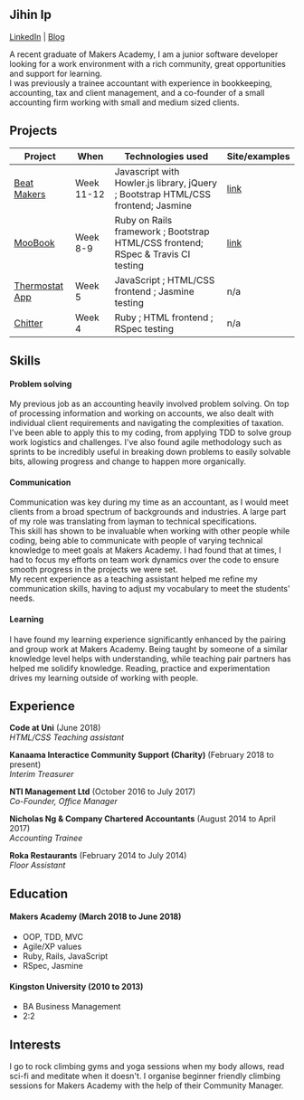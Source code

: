 ## Jihin Ip
[LinkedIn](https://www.linkedin.com/in/jihin-ip-9449a958/) | 
[Blog](https://medium.com/@jihinip20)

A recent graduate of Makers Academy, I am a junior software developer looking for a work environment with a rich community, great opportunities and support for learning.   
I was previously a trainee accountant with experience in bookkeeping, accounting, tax and client management, and a co-founder of a small accounting firm working with small and medium sized clients.

## Projects

| Project                                                                                                                        | When                                                                                          | Technologies used                                          | Site/examples                                         
|---------------------------------------------------------------------------------------------------------------------------------|--------------------------------------------------------------------------------------------------|-------------------------------------------------------|-------------------------------------------------------|
| [Beat Makers]() | Week 11-12 | Javascript with Howler.js library, jQuery ; Bootstrap HTML/CSS frontend; Jasmine | [link](https://drum-machine-fksukfijbx.now.sh/)
| [MooBook](https://github.com/shihhanwang/Acebook-Byte-3) | Week 8-9  | Ruby on Rails framework ; Bootstrap HTML/CSS frontend; RSpec & Travis CI testing | [link](https://serene-forest-46618.herokuapp.com/) |
| [Thermostat App](https://github.com/mitsukan/thermostat) | Week 5 | JavaScript ; HTML/CSS frontend ; Jasmine testing | n/a |
| [Chitter](https://github.com/mitsukan/chitter-challenge) | Week 4 | Ruby ; HTML frontend ; RSpec testing | n/a |


## Skills

#### Problem solving
My previous job as an accounting heavily involved problem solving. On top of processing information and working on accounts, we also dealt with individual client requirements and navigating the complexities of taxation. I've been able to apply this to my coding, from applying TDD to solve group work logistics and challenges. I've also found agile methodology such as sprints to be incredibly useful in breaking down problems to easily solvable bits, allowing progress and change to happen more organically.

#### Communication

Communication was key during my time as an accountant, as I would meet clients from a broad spectrum of backgrounds and industries. A large part of my role was translating from layman to technical specifications.   
This skill has shown to be invaluable when working with other people while coding, being able to communicate with people of varying technical knowledge to meet goals at Makers Academy. I had found that at times, I had to focus my efforts on team work dynamics over the code to ensure smooth progress in the projects we were set.   
My recent experience as a teaching assistant helped me refine my communication skills, having to adjust my vocabulary to meet the students' needs.

#### Learning

I have found my learning experience significantly enhanced by the pairing and group work at Makers Academy. Being taught by someone of a similar knowledge level helps with understanding, while teaching pair partners has helped me solidify knowledge. Reading, practice and experimentation drives my learning outside of working with people.

## Experience

**Code at Uni** (June 2018)   
*HTML/CSS Teaching assistant*

**Kanaama Interactice Community Support (Charity)** (February 2018 to present)   
*Interim Treasurer*

**NTI Management Ltd** (October 2016 to July 2017)    
*Co-Founder, Office Manager*

**Nicholas Ng & Company Chartered Accountants** (August 2014 to April 2017)   
*Accounting Trainee*

**Roka Restaurants** (February 2014 to July 2014)   
*Floor Assistant*   

## Education

#### Makers Academy (March 2018 to June 2018)

- OOP, TDD, MVC
- Agile/XP values
- Ruby, Rails, JavaScript
- RSpec, Jasmine

#### Kingston University (2010 to 2013)

- BA Business Management
- 2:2

## Interests

I go to rock climbing gyms and yoga sessions when my body allows, read sci-fi and meditate when it doesn't.
I organise beginner friendly climbing sessions for Makers Academy with the help of their Community Manager.
